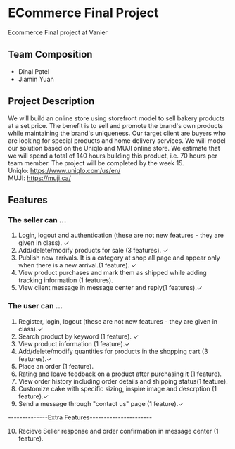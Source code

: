 # ECommerce Final Project
Ecommerce Final project at Vanier

## Team Composition
* Dinal Patel
* Jiamin Yuan

## Project Description
We will build an online store using storefront model to sell bakery products at a set price. The benefit is to sell and promote the brand's own products while maintaining the brand's uniqueness. Our target client are buyers who are looking for special products and home delivery services. We will model our solution based on the Uniqlo and MUJI online store. We estimate that we will spend a total of 140 hours building this product, i.e. 70 hours per team member. The project will be completed by the week 15. 
<br>
Uniqlo: https://www.uniqlo.com/us/en/
<br>
MUJI: https://muji.ca/

## Features
### The seller can ...
1. Login, logout and authentication (these are not new features - they are given in class). ✓
2. Add/delete/modify products for sale (3 features). ✓
3. Publish new arrivals. It is a category at shop all page and appear only when there is a new arrival.(1 feature). ✓
4. View product purchases and mark them as shipped while adding tracking information (1 features).
5. View client message in message center and reply(1 features).✓

### The user can ...
1. Register, login, logout (these are not new features - they are given in class).✓
2. Search product by keyword (1 feature). ✓
3. View product information (1 feature).✓
4. Add/delete/modify quantities for products in the shopping cart (3 features).✓
5. Place an order (1 feature).
6. Rating and leave feedback on a product after purchasing it (1 feature).
7. View order history including order details and shipping status(1 feature).
8. Customize cake with specific sizing, inspire image and descrption (1 feature).✓
9. Send a message through "contact us" page (1 feature).✓


--------------Extra Features---------------------- 

10. Recieve Seller response and order confirmation in message center (1 feature).

